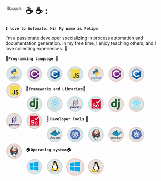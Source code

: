 
# :coffee: <img align="left" width="55px" style="padding-right:10px" alt="RakkaSource" src="/static/Icons/lightMode/logo.png/#gh-light-mode-only" /> :coffee: :

**`I love to Automate. Hi! My name is Felipe`**

 I'm a passionate developer specializing in process automation and documentation generation. In my free time, I enjoy teaching others, and I love collecting experiences. 🚀

 :construction:**`Programming language `**:construction:
 

<img align="left" width="55px" style="padding-right:10px" alt="Python" src="/static/Icons/darkMode/python-original-wordmark.svg#gh-dark-mode-only" />
<img align="left" width="55px" style="padding-right:10px" alt="C#" src="/static/Icons/darkMode/csharp-original.svg#gh-dark-mode-only" />
<img align="left" width="55px" style="padding-right:10px" alt="C" src="/static/Icons/darkMode/c-original.svg#gh-dark-mode-only" />
<img align="left" width="55px" style="padding-right:10px" alt="JS" src="/static/Icons/darkMode/javascript-original.svg#gh-dark-mode-only" /> 

<img align="left" width="55px" style="padding-right:10px" alt="Python" src="/static/Icons/lightMode/python-original-wordmark.svg#gh-light-mode-only" />
<img align="left" width="55px" style="padding-right:10px" alt="C#" src="/static/Icons/lightMode/csharp-original.svg#gh-light-mode-only" />
<img align="left" width="55px" style="padding-right:10px" alt="C" src="/static/Icons/lightMode/c-original.svg#gh-light-mode-only" />
<img align="left" width="55px" style="padding-right:10px" alt="JS" src="/static/Icons/lightMode/javascript-original.svg#gh-light-mode-only" /> 
<br />
<br />
<br />

:pill:**`Frameworks and Libraries`**:pill:

<img align="left" width="55px" style="padding-right:10px" alt="Django" src="/static/Icons/darkMode/django-plain.svg#gh-dark-mode-only" />
<img align="left" width="55px" style="padding-right:10px" alt="React" src="/static/Icons/darkMode/react-original-wordmark.svg#gh-dark-mode-only" />
<img align="left" width="55px" style="padding-right:10px" alt="Pandas PY" src="/static/Icons/darkMode/pandas-original-wordmark.svg#gh-dark-mode-only" />
<img align="left" width="55px" style="padding-right:10px" alt="Selenium" src="/static/Icons/darkMode/selenium-original.svg#gh-dark-mode-only" />

<img align="left" width="55px" style="padding-right:10px" alt="Django" src="/static/Icons/lightMode/django-plain.svg#gh-light-mode-only" />
<img align="left" width="55px" style="padding-right:10px" alt="React" src="/static/Icons/lightMode/react-original-wordmark.svg#gh-light-mode-only" />
<img align="left" width="55px" style="padding-right:10px" alt="Pandas PY" src="/static/Icons/lightMode/pandas-original-wordmark.svg#gh-light-mode-only" />
<img align="left" width="55px" style="padding-right:10px" alt="Selenium" src="/static/Icons/lightMode/selenium-original.svg#gh-light-mode-only" />


<br />
<br />
<br />

🧰 **`Developer Tools`** 🧰

<img align="left" width="55px" style="padding-right:10px" alt="Django" src="/static/Icons/darkMode/docker-original-wordmark.svg#gh-dark-mode-only" />
<img align="left" width="55px" style="padding-right:10px" alt="React" src="/static/Icons/darkMode/kubernetes-plain.svg#gh-dark-mode-only" />
<img align="left" width="55px" style="padding-right:10px" alt="Pandas PY" src="/static/Icons/darkMode/jenkins-original.svg#gh-dark-mode-only" />


<img align="left" width="55px" style="padding-right:10px" alt="Docker" src="/static/Icons/lightMode/docker-original-wordmark.svg#gh-light-mode-only" />
<img align="left" width="55px" style="padding-right:10px" alt="Kubernet" src="/static/Icons/lightMode/kubernetes-plain.svg#gh-light-mode-only" />
<img align="left" width="55px" style="padding-right:10px" alt="Jenkins" src="/static/Icons/lightMode/jenkins-original.svg#gh-light-mode-only" />

<br />
<br />
<br />

:house:**`Operating system`**:house:

<img align="left" width="55px" style="padding-right:10px" alt="Docker" src="/static/Icons/darkMode/windows-original.svg#gh-dark-mode-only" />
<img align="left" width="55px" style="padding-right:10px" alt="Kubernet" src="/static/Icons/darkMode/linux-original.svg#gh-dark-mode-only" />

<img align="left" width="55px" style="padding-right:10px" alt="Docker" src="/static/Icons/lightMode/windows-original.svg#gh-light-mode-only" />
<img align="left" width="55px" style="padding-right:10px" alt="Kubernet" src="/static/Icons/lightMode/linux-original.svg#gh-light-mode-only" />


